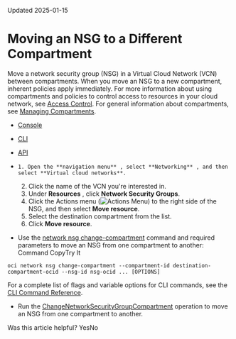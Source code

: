 Updated 2025-01-15
# Moving an NSG to a Different Compartment
Move a network security group (NSG) in a Virtual Cloud Network (VCN) between compartments. 
When you move an NSG to a new compartment, inherent policies apply immediately. 
For more information about using compartments and policies to control access to resources in your cloud network, see [Access Control](https://docs.oracle.com/en-us/iaas/Content/Network/Concepts/accesscontrol.htm#Access_Control). For general information about compartments, see [Managing Compartments](https://docs.oracle.com/iaas/Content/Identity/Tasks/managingcompartments.htm).
  * [Console](https://docs.oracle.com/en-us/iaas/Content/Network/Concepts/change-nsg-compartment.htm)
  * [CLI](https://docs.oracle.com/en-us/iaas/Content/Network/Concepts/change-nsg-compartment.htm)
  * [API](https://docs.oracle.com/en-us/iaas/Content/Network/Concepts/change-nsg-compartment.htm)


  *     1. Open the **navigation menu** , select **Networking** , and then select **Virtual cloud networks**.
    2. Click the name of the VCN you're interested in.
    3. Under **Resources** , click **Network Security Groups**.
    4. Click the Actions menu (![Actions Menu](https://docs.oracle.com/en-us/iaas/Content/libraries/global-images/actions-menu.png)) to the right side of the NSG, and then select **Move resource**.
    5. Select the destination compartment from the list. 
    6. Click **Move resource**.
  * Use the [network nsg change-compartment](https://docs.oracle.com/iaas/tools/oci-cli/latest/oci_cli_docs/cmdref/network/nsg/change-compartment.html) command and required parameters to move an NSG from one compartment to another:
Command
CopyTry It
```
oci network nsg change-compartment --compartment-id destination-compartment-ocid --nsg-id nsg-ocid ... [OPTIONS]
```

For a complete list of flags and variable options for CLI commands, see the [CLI Command Reference](https://docs.oracle.com/iaas/tools/oci-cli/latest).
  * Run the [ChangeNetworkSecurityGroupCompartment](https://docs.oracle.com/iaas/api/#/en/iaas/latest/NetworkSecurityGroup/ChangeNetworkSecurityGroupCompartment) operation to move an NSG from one compartment to another.


Was this article helpful?
YesNo

